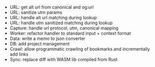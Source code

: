 - URL: get alt url from canonical and og:url
- URL: sanitize utm params
- URL: handle alt url matching during lookup
- URL: handle utm sanitized matching during lookup
- Capture: handle url protocol, utm, canonical mapping
- Worker: refactor handler to standard input + context format
- Data: write a memo to json converter
- DB: add project management
- Crawl: allow programmatic crawling of bookmarks and incrementally add links
- Sync: replace diff with WASM lib compiled from Rust
